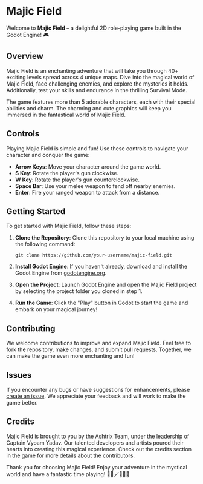 # Majic Field

Welcome to **Majic Field** – a delightful 2D role-playing game built in the Godot Engine! 🎮


## Overview

Majic Field is an enchanting adventure that will take you through 40+ exciting levels spread across 4 unique maps. Dive into the magical world of Majic Field, face challenging enemies, and explore the mysteries it holds. Additionally, test your skills and endurance in the thrilling Survival Mode.

The game features more than 5 adorable characters, each with their special abilities and charm. The charming and cute graphics will keep you immersed in the fantastical world of Majic Field.

## Controls

Playing Majic Field is simple and fun! Use these controls to navigate your character and conquer the game:

- **Arrow Keys**: Move your character around the game world.
- **S Key**: Rotate the player's gun clockwise.
- **W Key**: Rotate the player's gun counterclockwise.
- **Space Bar**: Use your melee weapon to fend off nearby enemies.
- **Enter**: Fire your ranged weapon to attack from a distance.

## Getting Started

To get started with Majic Field, follow these steps:

1. **Clone the Repository**: Clone this repository to your local machine using the following command:
   ```
   git clone https://github.com/your-username/majic-field.git
   ```

2. **Install Godot Engine**: If you haven't already, download and install the Godot Engine from [godotengine.org](https://godotengine.org/download).

3. **Open the Project**: Launch Godot Engine and open the Majic Field project by selecting the project folder you cloned in step 1.

4. **Run the Game**: Click the "Play" button in Godot to start the game and embark on your magical journey!

## Contributing

We welcome contributions to improve and expand Majic Field. Feel free to fork the repository, make changes, and submit pull requests. Together, we can make the game even more enchanting and fun!

## Issues

If you encounter any bugs or have suggestions for enhancements, please [create an issue](https://github.com/your-username/majic-field/issues). We appreciate your feedback and will work to make the game better.

## Credits

Majic Field is brought to you by the Ashtrix Team, under the leadership of Captain Vyoam Yadav. Our talented developers and artists poured their hearts into creating this magical experience. Check out the credits section in the game for more details about the contributors.

Thank you for choosing Majic Field! Enjoy your adventure in the mystical world and have a fantastic time playing! 🌟✨🪄🧙‍♀️🎉
